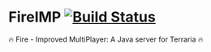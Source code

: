 # FireIMP [![Build Status](https://travis-ci.org/FireIMP-Terraria/FireIMP.svg)](https://travis-ci.org/FireIMP-Terraria/FireIMP)
:fire: Fire - Improved MultiPlayer: A Java server for Terraria :fire:

